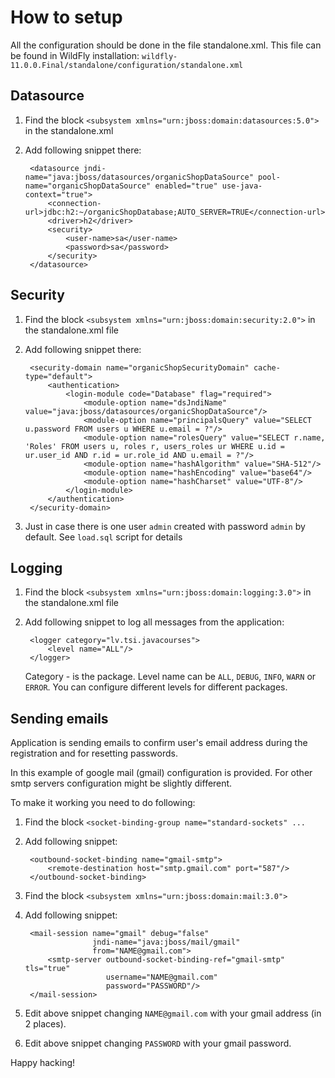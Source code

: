 # How to setup

All the configuration should be done in the file standalone.xml. This file can be found in WildFly installation: `wildfly-11.0.0.Final/standalone/configuration/standalone.xml`  

## Datasource

1. Find the block `<subsystem xmlns="urn:jboss:domain:datasources:5.0">` in the standalone.xml

2. Add following snippet there:
       
        <datasource jndi-name="java:jboss/datasources/organicShopDataSource" pool-name="organicShopDataSource" enabled="true" use-java-context="true">
            <connection-url>jdbc:h2:~/organicShopDatabase;AUTO_SERVER=TRUE</connection-url>
            <driver>h2</driver>
            <security>
                <user-name>sa</user-name>
                <password>sa</password>
            </security>
        </datasource>

## Security

1. Find the block `<subsystem xmlns="urn:jboss:domain:security:2.0">` in the standalone.xml file

2. Add following snippet there:

        <security-domain name="organicShopSecurityDomain" cache-type="default">
            <authentication>
                <login-module code="Database" flag="required">
                    <module-option name="dsJndiName" value="java:jboss/datasources/organicShopDataSource"/>
                    <module-option name="principalsQuery" value="SELECT u.password FROM users u WHERE u.email = ?"/>
                    <module-option name="rolesQuery" value="SELECT r.name, 'Roles' FROM users u, roles r, users_roles ur WHERE u.id = ur.user_id AND r.id = ur.role_id AND u.email = ?"/>
                    <module-option name="hashAlgorithm" value="SHA-512"/>
                    <module-option name="hashEncoding" value="base64"/>
                    <module-option name="hashCharset" value="UTF-8"/>
                </login-module>
            </authentication>
        </security-domain>

3. Just in case there is one user `admin` created with password `admin` by default. See `load.sql` script for details

## Logging

1. Find the block `<subsystem xmlns="urn:jboss:domain:logging:3.0">` in the standalone.xml file

2. Add following snippet to log all messages from the application:

        <logger category="lv.tsi.javacourses">
            <level name="ALL"/>
        </logger>
        
   Category - is the package. Level name can be `ALL`, `DEBUG`, `INFO`, `WARN` or `ERROR`. 
   You can configure different levels for different packages.
   
## Sending emails

Application is sending emails to confirm user's email address during the registration and for resetting passwords.

In this example of google mail (gmail) configuration is provided. For other smtp servers configuration might be slightly different. 

To make it working you need to do following:

1. Find the block `<socket-binding-group name="standard-sockets" ...` 

2. Add following snippet:

        <outbound-socket-binding name="gmail-smtp">
            <remote-destination host="smtp.gmail.com" port="587"/>
        </outbound-socket-binding>
        
3. Find the block `<subsystem xmlns="urn:jboss:domain:mail:3.0">`

4. Add following snippet:

        <mail-session name="gmail" debug="false" 
                      jndi-name="java:jboss/mail/gmail" 
                      from="NAME@gmail.com">
            <smtp-server outbound-socket-binding-ref="gmail-smtp" tls="true" 
                         username="NAME@gmail.com" 
                         password="PASSWORD"/>
        </mail-session>

5. Edit above snippet changing `NAME@gmail.com` with your gmail address (in 2 places). 

6. Edit above snippet changing `PASSWORD` with your gmail password.

Happy hacking!
